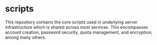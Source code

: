 # scripts
This repository contains the core scripts used in underlying server infrastructure which is shared across most services. This encompasses account creation, password security, quota management, and encryption, among many others.

